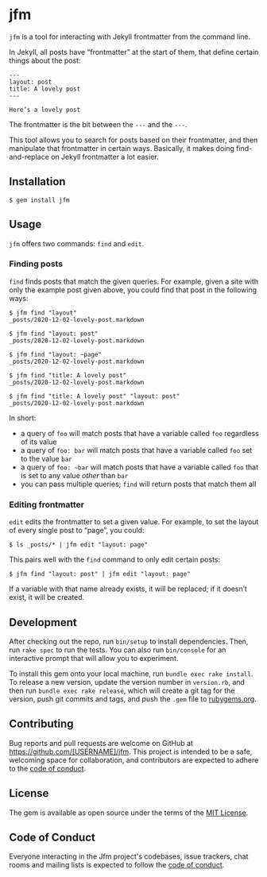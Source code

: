 # jfm

`jfm` is a tool for interacting with Jekyll frontmatter from the command
line.

In Jekyll, all posts have “frontmatter” at the start of them, that
define certain things about the post:

```
---
layout: post
title: A lovely post
---

Here’s a lovely post
```

The frontmatter is the bit between the `---` and the `---`.

This tool allows you to search for posts based on their frontmatter, and
then manipulate that frontmatter in certain ways. Basically, it makes
doing find-and-replace on Jekyll frontmatter a lot easier.

## Installation

    $ gem install jfm

## Usage

`jfm` offers two commands: `find` and `edit`.

### Finding posts

`find` finds posts that match the given queries. For example, given
a site with only the example post given above, you could find that post
in the following ways:

```
$ jfm find "layout"
_posts/2020-12-02-lovely-post.markdown

$ jfm find "layout: post"
_posts/2020-12-02-lovely-post.markdown

$ jfm find "layout: ~page"
_posts/2020-12-02-lovely-post.markdown

$ jfm find "title: A lovely post"
_posts/2020-12-02-lovely-post.markdown

$ jfm find "title: A lovely post" "layout: post"
_posts/2020-12-02-lovely-post.markdown
```

In short:

* a query of `foo` will match posts that have a variable called `foo`
  regardless of its value
* a query of `foo: bar` will match posts that have a variable called
  `foo` set to the value `bar`
* a query of `foo: ~bar` will match posts that have a variable called
  `foo` that is set to any value *other* than `bar`
* you can pass multiple queries; `find` will return posts that match
  them all

### Editing frontmatter

`edit` edits the frontmatter to set a given value. For example, to set
the layout of every single post to “page”, you could:

```
$ ls _posts/* | jfm edit "layout: page"
```

This pairs well with the `find` command to only edit certain posts:

```
$ jfm find "layout: post" | jfm edit "layout: page"
```

If a variable with that name already exists, it will be replaced; if it
doesn’t exist, it will be created.

## Development

After checking out the repo, run `bin/setup` to install dependencies. Then, run `rake spec` to run the tests. You can also run `bin/console` for an interactive prompt that will allow you to experiment.

To install this gem onto your local machine, run `bundle exec rake install`. To release a new version, update the version number in `version.rb`, and then run `bundle exec rake release`, which will create a git tag for the version, push git commits and tags, and push the `.gem` file to [rubygems.org](https://rubygems.org).

## Contributing

Bug reports and pull requests are welcome on GitHub at https://github.com/[USERNAME]/jfm. This project is intended to be a safe, welcoming space for collaboration, and contributors are expected to adhere to the [code of conduct](https://github.com/[USERNAME]/jfm/blob/master/CODE_OF_CONDUCT.md).


## License

The gem is available as open source under the terms of the [MIT License](https://opensource.org/licenses/MIT).

## Code of Conduct

Everyone interacting in the Jfm project's codebases, issue trackers, chat rooms and mailing lists is expected to follow the [code of conduct](https://github.com/[USERNAME]/jfm/blob/master/CODE_OF_CONDUCT.md).
